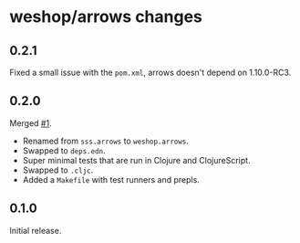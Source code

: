 # weshop/arrows changes

## 0.2.1

Fixed a small issue with the `pom.xml`, arrows doesn't depend on 1.10.0-RC3.

## 0.2.0

Merged [#1](https://github.com/we-shop/arrows/pull/1).

 * Renamed from `sss.arrows` to `weshop.arrows`.
 * Swapped to `deps.edn`.
 * Super minimal tests that are run in Clojure and ClojureScript.
 * Swapped to `.cljc`.
 * Added a `Makefile` with test runners and prepls.

## 0.1.0

Initial release.
